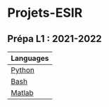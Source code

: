 # Projets-ESIR

## Prépa L1 : 2021-2022

| Languages                        |
|----------------------------------|
| [Python](/Prépa%20L1/Python)  |
| [Bash](/Prépa%20L1/Bash)      |
| [Matlab](/Prépa%20L1/Matlab)  |
